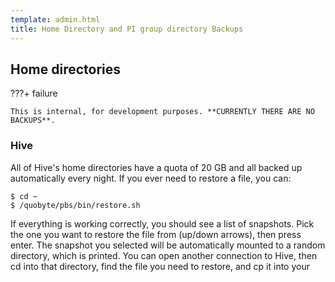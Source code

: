 ```yaml
---
template: admin.html
title: Home Directory and PI group directory Backups
---
```


## Home directories

???+ failure

    This is internal, for development purposes. **CURRENTLY THERE ARE NO BACKUPS**.

### Hive

All of Hive's home directories have a quota of 20 GB and all backed up automatically every night. If you ever need to
restore a file, you can:

```console
$ cd ~
$ /quobyte/pbs/bin/restore.sh
```

If everything is working correctly, you should see a list of snapshots. Pick the one you want to restore the file from
(up/down arrows), then press enter. The snapshot you selected will be automatically mounted to a random directory, which
is printed. You can open another connection to Hive, then cd into that directory, find the file you need to restore, and
cp it into your

